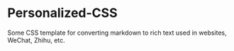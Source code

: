 # Personalized-CSS
Some CSS template for converting markdown to rich text used in websites, WeChat, Zhihu, etc.
